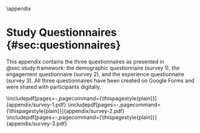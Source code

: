\appendix

# Study Questionnaires {#sec:questionnaires}

This appendix contains the three questionnaires as presented in @sec:study:framework: the demographic questionnaire (survey 1), the engagement questionnaire (survey 2), and the experience questionnaire (survey 3). All three questionnaires have been created on Google Forms and were shared with participants digitally.

\includepdf[pages=-,pagecommand={\thispagestyle{plain}}]{appendix/survey-1.pdf}
\includepdf[pages=-,pagecommand={\thispagestyle{plain}}]{appendix/survey-2.pdf}
\includepdf[pages=-,pagecommand={\thispagestyle{plain}}]{appendix/survey-3.pdf}
